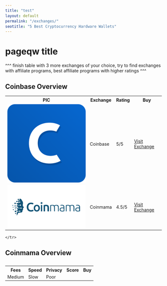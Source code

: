 ```yaml
---
title: "test"
layout: default
permalink: "/exchanges/"
seotitle: "5 Best Cryptocurrency Hardware Wallets"
---
```


# pageqw title 

<table class="basic-table">
	<tr>
		<th>PIC</th>
		<th>Exchange</th>
		<th>Rating</th>
		<th>Buy</th>
	</tr>
	<tr>
		<td><img alt="coinbase logo" class="table-image" src="/img/exchange/coinbase/logo.png" /></td>
		<td>Coinbase</td>
		<td>5/5</td>
		<td><a class="big-button" href="https://www.coinbase.com/join/5967ac4be42b2d0260de144b">Visit Exchange</a></td>
	</tr>
	<tr>
		<td><img alt="coinmama logo" class="table-image" src="/img/exchange/coinmama/logo.png" /></td>
		<td>Coinmama</td>
		<td>4.5/5</td>
		<td><a class="big-button" href="https://www.coinmama.com/?ref=coin-cohort">Visit Exchange</a></td>
	</tr>


^^^ finish table with 3 more exchanges of your choice, try to find exchanges with affiliate programs, best affiliate programs with higher ratings ^^^ 


## Coinbase Overview

<table class="basic-table">
	<tr>
		<th>Fees</th>
		<th>Speed</th>
		<th>Privacy</th>
		<th>Score</th>
		<th>Buy</th>
	</tr>
	<tr>
		<td>Medium</td>
		<td>Slow</td>
		<td>Poor</td>

	</tr>

## Coinmama Overview 

## 